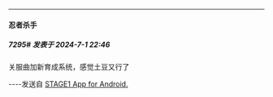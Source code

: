 ﻿
*****

####  忍者杀手  
##### 7295#       发表于 2024-7-1 22:46

关服曲加新育成系统，感觉土豆又行了

----发送自 [STAGE1 App for Android.](http://stage1.5j4m.com/?1.37)

